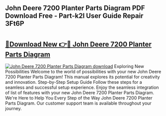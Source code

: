 ## John Deere 7200 Planter Parts Diagram PDF Download Free - Part-k2l User Guide Repair 3Ft6P

# <h2><a href="http://dfq3in2.blite.top/?on=John+Deere+7200+Planter+Parts+Diagram">🔗Download New 👉🔴 John Deere 7200 Planter Parts Diagram</a></h2>

[![John Deere 7200 Planter Parts Diagram download](https://i.imgur.com/lujVjoI.png)](http://dfq3in2.blite.top/?on=John+Deere+7200+Planter+Parts+Diagram)
Exploring New Possibilities Welcome to the world of possibilities with your new John Deere 7200 Planter Parts Diagram! This manual explores its potential for creativity and innovation. Step-by-Step Setup Guide Follow these steps for a seamless and successful setup experience. Enjoy the seamless integration of list of features with your new John Deere 7200 Planter Parts Diagram. We're Here to Help You Every Step of the Way John Deere 7200 Planter Parts Diagram. Our customer support team is available throughout your journey.
